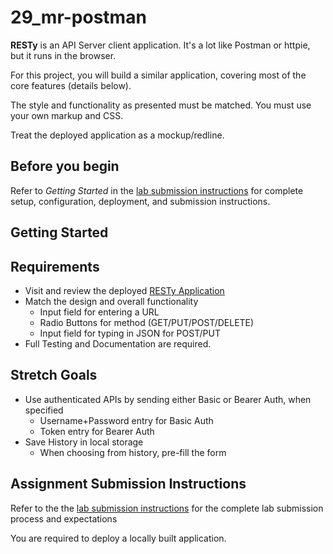 # 29_mr-postman

**RESTy** is an API Server client application. It's a lot like Postman or httpie, but it runs in the browser.

For this project, you will build a similar application, covering most of the core features (details below).

The style and functionality as presented must be matched. You must use your own markup and CSS.

Treat the deployed application as a mockup/redline.

## Before you begin
Refer to *Getting Started*  in the [lab submission instructions](../../../reference/submission-instructions/labs/README.md) for complete setup, configuration, deployment, and submission instructions.

## Getting Started

## Requirements
* Visit and review the deployed [RESTy Application](https://resty.netlify.com)
* Match the design and overall functionality
  * Input field for entering a URL
  * Radio Buttons for method (GET/PUT/POST/DELETE)
  * Input field for typing in JSON for POST/PUT
* Full Testing and Documentation are required.


## Stretch Goals
* Use authenticated APIs by sending either Basic or Bearer Auth, when specified
  * Username+Password entry for Basic Auth
  * Token entry for Bearer Auth
* Save History in local storage
  * When choosing from history, pre-fill the form


## Assignment Submission Instructions
Refer to the the [lab submission instructions](../../../reference/submission-instructions/labs/README.md) for the complete lab submission process and expectations

You are required to deploy a locally built application.